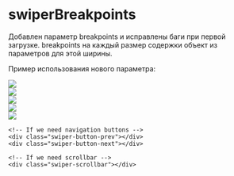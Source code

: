 # swiperBreakpoints
Добавлен параметр breakpoints и исправлены баги при первой загрузке.
breakpoints на каждый размер содержки объект из параметров для этой ширины.

Пример использования нового параметра:
<script>
    $(function() {
        var mySwiper = new Swiper ('.swiper-container', {
            // Optional parameters          
            autoplay: false,        
            freeMode: false,        //не фиксированная позиция слайдов
            slidesPerView: 3,       //количество слайдов или "auto"
            spaceBetween: 20,       //расстояние между слайдами 

            // If we need pagination
            pagination: '.swiper-pagination',

            // Navigation arrows
            nextButton: '.swiper-button-next',
            prevButton: '.swiper-button-prev',

            // And if we need scrollbar
            scrollbar: '.swiper-scrollbar',
            
            breakpoints: {
        	  	320: {
        	  		slidesPerView: 1
        	  	},
        	  	480: {
        	  		slidesPerView: 2
        	  	},
        	  	768: {
        	  		slidesPerView: 3
        	  	},
        	  	992: {
        	  		slidesPerView: 4
        	  	},
        	  	1280: {
        	  		slidesPerView: 5
        	  	}
            }
        });   
    });
</script>

<!-- Slider main container -->
<div class="swiper-container">
    <!-- Additional required wrapper -->
    <div class="swiper-wrapper">
        <!-- Slides -->
        <div class="swiper-slide"><img src="http://placehold.it/350x150"></div>
        <div class="swiper-slide"><img src="http://placehold.it/350x150"></div>
        <div class="swiper-slide"><img src="http://placehold.it/350x150"></div>
        <div class="swiper-slide"><img src="http://placehold.it/350x150"></div>
        <div class="swiper-slide"><img src="http://placehold.it/350x150"></div>
    </div>
    <!-- If we need pagination -->
    <div class="swiper-pagination"></div>
    
    <!-- If we need navigation buttons -->
    <div class="swiper-button-prev"></div>
    <div class="swiper-button-next"></div>
    
    <!-- If we need scrollbar -->
    <div class="swiper-scrollbar"></div>
</div><!-- .swiper-container -->
